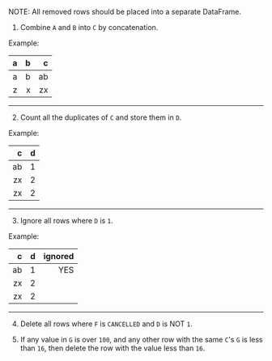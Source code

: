 NOTE: All removed rows should be placed into a separate DataFrame.

1.  Combine `A` and `B` into `C` by concatenation.

  Example:
  
|   a   |   b   |   c   |
| -----:| -----:| -----:|
|   a   |   b   |  ab   |
|   z   |   x   |  zx   |
-------------------------
  
2.  Count all the duplicates of `C` and store them in `D`.

Example:
  
|   c   |   d   |
| -----:| -----:|
|  ab   |   1   |
|  zx   |   2   |
|  zx   |   2   |
-----------------

3. Ignore all rows where `D` is `1`.

Example:

|   c   |   d   | ignored |
| -----:| -----:| ------:|
|  ab   |   1   |  YES   |
|  zx   |   2   |        |
|  zx   |   2   |        |
--------------------------

4.  Delete all rows where `F` is `CANCELLED` and `D` is NOT `1`.

5.  If any value in `G` is over `100`, and any other row with the same `C`'s `G`
 is less than `16`, then delete the row with the value less than `16`.
 
